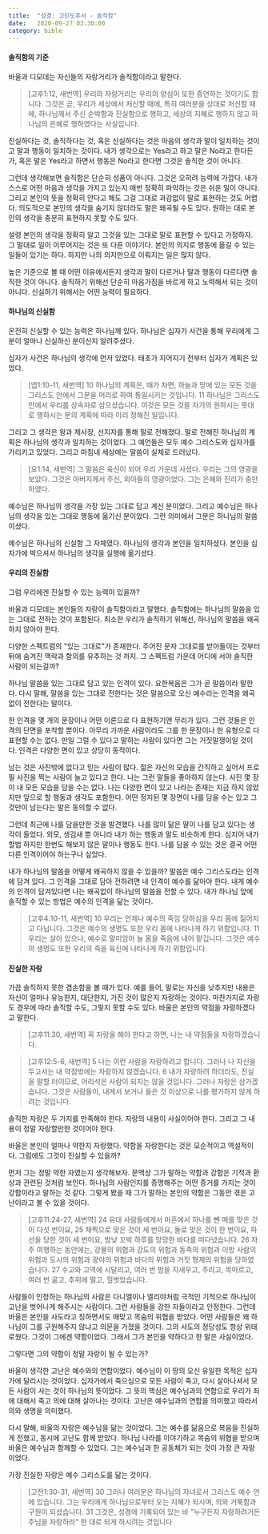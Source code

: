 ```yaml
---
title:  "성경: 고린도후서 - 솔직함"
date:   2020-09-27 03:30:00
category: bible
---
```


#### 솔직함의 기준

바울과 디모데는 자신들의 자랑거리가 솔직함이라고 말한다.

> [고후1:12, 새번역] 우리의 자랑거리는 우리의 양심이 또한 증언하는 것이기도 합니다. 그것은 곧, 우리가 세상에서 처신할 때에, 특히 여러분을 상대로 처신할 때에, 하나님께서 주신 순박함과 진실함으로 행하고, 세상의 지혜로 행하지 않고 하나님의 은혜로 행하였다는 사실입니다.

진실하다는 것, 솔직하다는 것, 혹은 신실하다는 것은 마음의 생각과 말이 일치하는 것이고 말과 행동이 일치하는 것이다. 
내가 생각으로는 Yes라고 하고 말은 No라고 한다든가, 혹은 말은 Yes라고 하면서 행동은 No라고 한다면 그것은 솔직한 것이 아니다.

그런데 생각해보면 솔직함은 단순히 성품이 아니다. 
그것은 오히려 능력에 가깝다. 
내가 스스로 어떤 마음과 생각을 가지고 있는지 매번 정확히 파악하는 것은 쉬운 일이 아니다. 
그리고 본인의 뜻을 정확히 안다고 해도 그걸 그대로 과감없이 말로 표현하는 것도 어렵다. 
의도적으로 본인의 생각을 숨기지 않더라도 말은 왜곡될 수도 있다. 
원하는 대로 본인의 생각을 충분히 표현하지 못할 수도 있다. 

설령 본인의 생각을 정확히 알고 그것을 있는 그대로 말로 표현할 수 있다고 가정하자. 
그 말대로 일이 이루어지는 것은 또 다른 이야기다.
본인의 의지로 행동에 옮길 수 있는 일들이 있기는 하다.
하지만 나의 의지만으로 이뤄지는 일은 많지 않다. 

높은 기준으로 볼 때 어떤 이유에서든지 생각과 말이 다르거나 말과 행동이 다르다면 솔직한 것이 아니다. 
솔직하기 위해선 단순히 마음가짐을 바르게 하고 노력해서 되는 것이 아니다. 
신실하기 위해서는 어떤 능력이 필요하다.


#### 하나님의 신실함
 
온전히 신실할 수 있는 능력은 하나님께 있다. 
하나님은 십자가 사건을 통해 우리에게 그분이 얼마나 신실하신 분이신지 알려주셨다.

십자가 사건은 하나님의 생각에 먼저 있었다. 
태초가 지어지기 전부터 십자가 계획은 있었다. 

> [엡1:10-11, 새번역]
10 하나님의 계획은, 때가 차면, 하늘과 땅에 있는 모든 것을 그리스도 안에서 그분을 머리로 하여 통일시키는 것입니다.
11 하나님은 그리스도 안에서 우리를 상속자로 삼으셨습니다. 이것은 모든 것을 자기의 원하시는 뜻대로 행하시는 분의 계획에 따라 미리 정해진 일입니다.

그리고 그 생각은 왕과 제사장, 선지자를 통해 말로 전해졌다. 
말로 전해진 하나님의 계획은 하나님의 생각과 일치하는 것이었다. 
그 예언들은 모두 예수 그리스도와 십자가를 가리키고 있었다. 
그리고 마침내 세상에는 말씀이 실체로 드러났다. 

> [요1:14, 새번역] 그 말씀은 육신이 되어 우리 가운데 사셨다. 우리는 그의 영광을 보았다. 그것은 아버지께서 주신, 외아들의 영광이었다. 그는 은혜와 진리가 충만하였다.

예수님은 하나님의 생각을 가장 있는 그대로 담고 계신 분이었다. 
그리고 예수님은 하나님의 생각을 있는 그대로 행동에 옮기신 분이었다. 
그런 의미에서 그분은 하나님의 말씀이셨다.

예수님은 하나님의 신실함 그 자체였다. 
하나님의 생각과 본인을 일치하셨다. 
본인을 십자가에 박으셔서 하나님의 생각을 실행에 옮기셨다. 

#### 우리의 진실함

그럼 우리에겐 진실할 수 있는 능력이 있을까?

바울과 디모데는 본인들의 자랑이 솔직함이라고 말했다. 
솔직함에는 하나님의 말씀을 있는 그대로 전하는 것이 포함된다. 
최소한 우리가 솔직하기 위해선, 하나님의 말씀을 왜곡하지 않아야 한다.

다양한 스펙트럼의 "있는 그대로"가 존재한다. 
주어진 문자 그대로를 받아들이는 것부터 뒤에 숨겨진 맥락과 함의를 유추하는 것 까지. 
그 스펙트럼 가운데 어디에 서야 솔직한 사람이 되는걸까?

하나님 말씀을 있는 그대로 담고 있는 인격이 있다. 
요한복음은 그가 곧 말씀이라 말한다. 
다시 말해, 말씀을 있는 그대로 전한다는 것은 말씀으로 오신 예수라는 인격을 왜곡없이 전한다는 말이다.

한 인격을 몇 개의 문장이나 어떤 이론으로 다 표현하기엔 무리가 있다. 
그런 것들은 인격의 단면을 포착할 뿐이다.
아무리 가까운 사람이라도 그를 한 문장이나 한 유형으로 다 표현할 수는 없다. 
만일 그럴 수 있다고 말하는 사람이 있다면 그는 거짓말쟁이일 것이다.
인격은 다양한 면이 있고 상당히 동적이다.

남는 것은 사진밖에 없다고 믿는 사람이 많다. 
젊은 자신의 모습을 간직하고 싶어서 프로필 사진을 찍는 사람이 늘고 있다고 한다. 
나는 그런 말들을 좋아하지 않는다. 
사진 몇 장이 내 모든 모습을 담을 수는 없다. 
나는 다양한 면이 있고 나라는 존재는 지금 하지 않았지만 앞으로 할 행동과 생각도 포함한다. 
어떤 정지된 몇 장면이 나를 담을 수는 있고 그것만이 남는다는 말은 동의할 수 없다.

그런데 최근에 나를 담을만한 것을 발견했다. 
나를 많이 닮은 딸이 나를 담고 있다는 생각이 들었다. 
외모, 생김새 뿐 아니라 내가 하는 행동과 말도 비슷하게 한다.
심지어 내가 할법 하지만 한번도 해보지 않은 말이나 행동도 한다. 
나를 담을 수 있는 것은 결국 어떤 다른 인격이어야 하는구나 싶었다. 

내가 하나님의 말씀을 어떻게 왜곡하지 않을 수 있을까? 
말씀은 예수 그리스도라는 인격에 담겨 있다. 
그 인격을 그대로 담아 전하려면 내 인격이 예수를 닮아야 한다. 
내게 예수의 인격이 담겨있다면 나는 왜곡없이 하나님의 말씀을 전할 수 있다. 
내가 하나님 앞에 솔직할 수 있는 방법은 예수의 인격을 닮는 것이다. 

> [고후4:10-11, 새번역]
10 우리는 언제나 예수의 죽임 당하심을 우리 몸에 짊어지고 다닙니다. 그것은 예수의 생명도 또한 우리 몸에 나타나게 하기 위함입니다.
11 우리는 살아 있으나, 예수로 말미암아 늘 몸을 죽음에 내어 맡깁니다. 그것은 예수의 생명도 또한 우리의 죽을 육신에 나타나게 하기 위함입니다.

#### 진실한 자랑

가끔 솔직하지 못한 겸손함을 볼 때가 있다.
예를 들어, 말로는 자신을 낮추지만 내용은 자신이 얼마나 유능한지, 대단한지, 가진 것이 많은지 자랑하는 것이다. 
마찬가지로 자랑도 경우에 따라 솔직할 수도, 그렇지 못할 수도 있다. 
바울은 본인의 약점을 자랑하겠다고 말한다.

> [고후11:30, 새번역] 꼭 자랑을 해야 한다고 하면, 나는 내 약점들을 자랑하겠습니다.

> [고후12:5-6, 새번역]
5 나는 이런 사람을 자랑하려고 합니다. 그러나 나 자신을 두고서는 내 약점밖에는 자랑하지 않겠습니다.
6 내가 자랑하려 하더라도, 진실을 말할 터이므로, 어리석은 사람이 되지는 않을 것입니다. 그러나 자랑은 삼가겠습니다. 그것은 사람들이, 내게서 보거나 들은 것 이상으로 나를 평가하지 않게 하려는 것입니다.

솔직한 자랑은 두 가지를 만족해야 한다. 
자랑의 내용이 사실이어야 한다. 
그리고 그 내용이 정말 자랑할만한 것이어야 한다. 

바울은 본인이 얼마나 약한지 자랑했다.
약함을 자랑한다는 것은 모순적이고 역설적이다.
그럼에도 그것이 진실할 수 있을까?

먼저 그는 정말 약한 자였는지 생각해보자.
문맥상 그가 말하는 약함과 강함은 기적과 환상과 관련된 것처럼 보인다.
하나님의 사람인지를 증명해주는 어떤 증거를 가지는 것이 강함이라고 말하는 것 같다.
그렇게 봤을 때 그가 말하는 본인의 약함은 그동안 겪은 고난이라고 볼 수 있을 것이다.

> [고후11:24-27, 새번역]
24 유대 사람들에게서 마흔에서 하나를 뺀 매를 맞은 것이 다섯 번이요,
25 채찍으로 맞은 것이 세 번이요, 돌로 맞은 것이 한 번이요, 파선을 당한 것이 세 번이요, 밤낮 꼬박 하루를 망망한 바다를 떠다녔습니다.
26 자주 여행하는 동안에는, 강물의 위험과 강도의 위험과 동족의 위험과 이방 사람의 위험과 도시의 위험과 광야의 위험과 바다의 위험과 거짓 형제의 위험을 당하였습니다.
27 수고와 고역에 시달리고, 여러 번 밤을 지새우고, 주리고, 목마르고, 여러 번 굶고, 추위에 떨고, 헐벗었습니다.

사람들이 인정하는 하나님의 사람은 다니엘이나 엘리야처럼 극적인 기적으로 하나님이 고난을 벗어나게 해주시는 사람이다.
그런 사람들을 강한 자들이라고 인정한다.
그런데 바울은 본인을 사도라고 칭하면서도 매맞고 목숨의 위협을 받았다. 
어떤 사람들은 왜 하나님이 그를 구원해주지 않냐고 의문을 가졌을 것이다.
그의 사도의 정당성도 항상 위태로웠다. 
그것이 그에겐 약함이었다.
그래서 그가 본인을 약하다고 한 말은 사실이었다.

그렇다면 그의 약함이 정말 자랑이 될 수 있는가? 

바울이 생각한 고난은 예수와의 연합이었다.
예수님이 이 땅의 오신 유일한 목적은 십자가에 달리시는 것이었다.
십자가에서 죽으심으로 모든 사람이 죽고, 다시 살아나셔서 모든 사람이 사는 것이 하나님의 뜻이었다.
그 뜻의 핵심은 예수님과의 연합으로 우리가 죄에 대해서 죽고 의에 대해 살아나는 것이다.
고난은 예수님과의 연합을 의미했고 따라서 의와 생명을 의미했다.

다시 말해, 바울의 자랑은 예수님을 닮는 것이었다. 
그는 예수를 닮음으로 복음을 진실하게 전했고, 동시에 고난도 함께 받았다.
하나님 나라를 이야기하고 목숨의 위협을 받으며 바울은 예수님과 함께할 수 있었다.
그는 예수님과 한 공동체가 되는 것이 가장 큰 자랑이었다.

가장 진실한 자랑은 예수 그리스도를 닮는 것이다.

> [고전1:30-31, 새번역]
30 그러나 여러분은 하나님의 자녀로서 그리스도 예수 안에 있습니다. 그는 우리에게 하나님으로부터 오는 지혜가 되시며, 의와 거룩함과 구원이 되셨습니다.
31 그것은, 성경에 기록되어 있는 바 "누구든지 자랑하려거든 주님을 자랑하라" 한 대로 되게 하시려는 것입니다.

